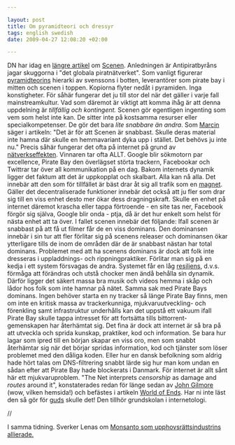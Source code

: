 ```yaml
--- 

layout: post
title: Om pyramidteori och dressyr 
tags: english swedish 
date: 2009-04-27 12:08:20 +02:00 

---
```


DN har idag en [längre artikel](http://www.dn.se/kultur-noje/film-tv/antipiratbyran-jagar-globalt-piratnatverk-1.853037) om [Scenen](http://images.google.se/images?q=scenen). Anledningen är Antipiratbyråns jagar skuggorna i "det globala piratnätverket". Som vanligt figurerar [pyramidteorins](http://copyriot.wordpress.com/2006/09/25/pyramidteorin/) hierarki av svenssons i botten, leverantörer som pirate bay i mitten och scenen i toppen. Kopiorna flyter nedåt i pyramiden. Inga konstigheter. För såhär fungerar det ju till stor del när det gäller i varje fall mainstreamkultur. Vad som däremot är viktigt att komma ihåg är att denna uppdelning är *tillfällig och kontingent.* Scenen gör egentligen ingenting som vem som helst inte kan. De sitter inte på kostsamma resurser eller specialkompetenser. De gör det bara *lite snabbare än andra*. Som [Marcin](http://marcin.webbop.fi/) säger i artikeln: "Det är för att Scenen är snabbast. Skulle deras material inte hamna där skulle en hemmavariant dyka upp i stället. Det behövs ju inte nu." Precis såhär fungerar det ofta på internet på grund av [nätverkseffekten](2007-01-02-nedskrivningssystemet-2006.html). Vinnaren tar ofta ALLT. Google blir sökmotorn par excellence, Pirate Bay den överlägset störta trackern, Facebookar och Twittrar tar över all kommunikation på en dag. Bakom internets dynamik ligger det faktum att det är uppkopplat och skalbart. Alla kan nå alla. Det innebär att den som för tillfället är bäst drar åt sig all trafik som en [magnet](http://prezi.com/19950/). Gäller det decentraliserade funktioner innebär det också att ju fler som drar sig till en viss enhet desto mer ökar dess dragningskraft. Skulle en enhet på internet däremot krascha eller tappa förtroende - en site tas ner, Facebook förgör sig själva, Google blir onda - ptja, då är det hur enkelt som helst för nästa enhet att ta över. I fallet scenen innebär det följande: Ifall scenen är snabbast på att få ut filmer får de en viss dominans. Den dominansen innebär i sin tur att fler förlitar sig på scenens releaser och dominansen ökar ytterligare tills de inom de områden där de är snabbast nästan har total dominans. Problemet med att ha scenens dominans är dock att folk inte dresseras i uppladdnings- och rippningpraktiker. Förlitar man sig på en kedja i ett system försvagas de andra. Systemet får en låg [resiliens](http://www.youtube.com/watch?v=tXLMeL5nVQk), d.v.s. förmåga att förändras och utstå chocker men ändå behålla sin dynamik. Därför ligger det säkert massa bra musik och videos hemma i skåp och lådor hos folk som inte hamnar på nätet. Samma sak med Pirate Bays dominans. Ingen behöver starta en ny tracker så länge Pirate Bay finns, men om inte en kritisk massa av trackerkunniga, mjukvaruutveckling- och förenkling samt infrastruktur underhålls kan det uppstå ett vakuum ifall Pirate Bay skulle tappa intresset för att fortsätta tills bittorrent-gemenskapen har återhämtat sig. Det fina är dock att internet är så bra på att utveckla och sprida kunskap, praktiker, kod och information. Se bara hur lagar som ipred till en början skapar en viss oro, men som snabbt återhämtar sig när det börjar spridas information, kod och tjänster som löser problemet med den dåliga koden. Eller hur en dansk befolkning som aldrig hade hört talas om DNS-filtrering snabbt lärde sig hur man kom undan en sådan efter att Pirate Bay hade blockerats i Danmark. För internet är allt sånt här ett mjukvaruproblem. "The Net interprets *censorship* as damage and *routes* around it", konstaterades redan för länge sedan av [John Gilmore](http://www.toad.com/gnu/) (wow, vilken hemsida!) och befästes i artikeln [World of Ends](http://www.worldofends.com/). Har ni inte läst den så gör för [guds](http://christopherkullenberg.se/?p=668) skulle det! Den tillhör grundskolan i internetologi. 

//

I samma tidning. Sverker Lenas om [Monsanto som upphovsrättsindustrins allierade.](http://www.dn.se/kultur-noje/kronikor/sverker-lenas-nojesindustrin-har-hamnat-i-daligt-sallskap-1.853013) 